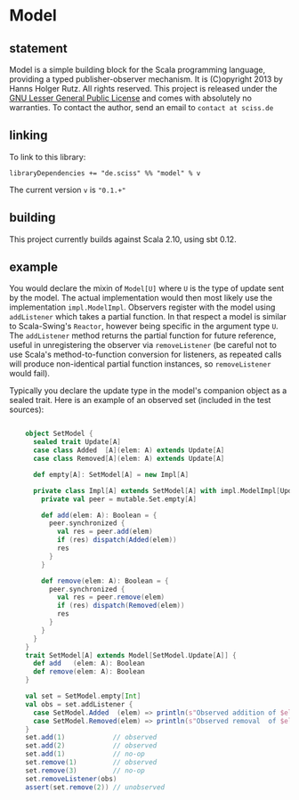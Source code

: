 # Model

## statement

Model is a simple building block for the Scala programming language, providing a typed publisher-observer mechanism. It is (C)opyright 2013 by Hanns Holger Rutz. All rights reserved. This project is released under the [GNU Lesser General Public License](https://raw.github.com/Sciss/Model/master/LICENSE) and comes with absolutely no warranties. To contact the author, send an email to `contact at sciss.de`

## linking

To link to this library:

    libraryDependencies += "de.sciss" %% "model" % v

The current version `v` is `"0.1.+"`

## building

This project currently builds against Scala 2.10, using sbt 0.12.

## example

You would declare the mixin of `Model[U]` where `U` is the type of update sent by the model. The actual implementation would then most likely use the implementation `impl.ModelImpl`. Observers register with the model using `addListener` which takes a partial function. In that respect a model is similar to Scala-Swing's `Reactor`, however being specific in the argument type `U`. The `addListener` method returns the partial function for future reference, useful in unregistering the observer via `removeListener` (be careful not to use Scala's method-to-function conversion for listeners, as repeated calls will produce non-identical partial function instances, so `removeListener` would fail).

Typically you declare the update type in the model's companion object as a sealed trait. Here is an example of an observed set (included in the test sources):

```scala

    object SetModel {
      sealed trait Update[A]
      case class Added  [A](elem: A) extends Update[A]
      case class Removed[A](elem: A) extends Update[A]

      def empty[A]: SetModel[A] = new Impl[A]

      private class Impl[A] extends SetModel[A] with impl.ModelImpl[Update[A]] {
        private val peer = mutable.Set.empty[A]

        def add(elem: A): Boolean = {
          peer.synchronized {
            val res = peer.add(elem)
            if (res) dispatch(Added(elem))
            res
          }
        }

        def remove(elem: A): Boolean = {
          peer.synchronized {
            val res = peer.remove(elem)
            if (res) dispatch(Removed(elem))
            res
          }
        }
      }
    }
    trait SetModel[A] extends Model[SetModel.Update[A]] {
      def add   (elem: A): Boolean
      def remove(elem: A): Boolean
    }

    val set = SetModel.empty[Int]
    val obs = set.addListener {
      case SetModel.Added  (elem) => println(s"Observed addition of $elem")
      case SetModel.Removed(elem) => println(s"Observed removal  of $elem")
    }
    set.add(1)            // observed
    set.add(2)            // observed
    set.add(1)            // no-op
    set.remove(1)         // observed
    set.remove(3)         // no-op
    set.removeListener(obs)
    assert(set.remove(2)) // unobserved
```